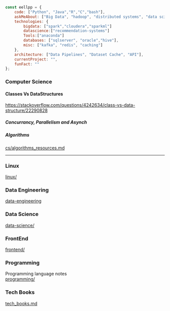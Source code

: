 
```javascript
const eellpp = {
    code: ["Python", "Java","R","C","bash"],
    askMeAbout: ["Big Data", "hadoop", "distributed systems", "data science"],
    technologies: {
        bigdata: ["spark","cloudera","sparkml"]
        datascience:["recommendation-systems"]
        Tools:["anaconda"]
        databases: ["sqlserver", "oracle","hive"],
        misc: ["kafka", "redis", "caching"]
    },
    architecture: ["Data Pipelines", "Dataset Cache", "API"],
    currentProject: "",
    funFact: ""
};
```

### Computer Science 

#### Classes Vs DataStructures
https://stackoverflow.com/questions/4242634/class-vs-data-structure/22290828  

##### Concurrancy, Parallelism and Asynch

##### Algorithms
[cs/algorithms_resources.md](./cs/algorithms_resources.md)

---

### Linux
[linux/](./linux/)

### Data Engineering
[data-engineering](./data_engineering)

### Data Science
[data-science/](./data-science/)

### FrontEnd
[frontend/](./frontend)

### Programming
Programming language notes  
[programming/](./programming/)


### Tech Books
[tech_books.md](./tech_books.md)


